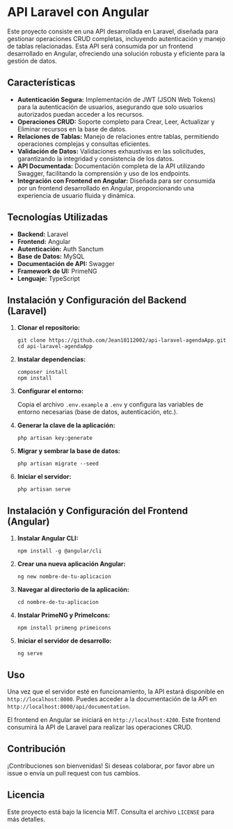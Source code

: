 <h1>API Laravel con Angular</h1>

<p>Este proyecto consiste en una API desarrollada en Laravel, diseñada para gestionar operaciones CRUD completas, incluyendo autenticación y manejo de tablas relacionadas. Esta API será consumida por un frontend desarrollado en Angular, ofreciendo una solución robusta y eficiente para la gestión de datos.</p>

<h2>Características</h2>
<ul>
    <li><strong>Autenticación Segura:</strong> Implementación de JWT (JSON Web Tokens) para la autenticación de usuarios, asegurando que solo usuarios autorizados puedan acceder a los recursos.</li>
    <li><strong>Operaciones CRUD:</strong> Soporte completo para Crear, Leer, Actualizar y Eliminar recursos en la base de datos.</li>
    <li><strong>Relaciones de Tablas:</strong> Manejo de relaciones entre tablas, permitiendo operaciones complejas y consultas eficientes.</li>
    <li><strong>Validación de Datos:</strong> Validaciones exhaustivas en las solicitudes, garantizando la integridad y consistencia de los datos.</li>
    <li><strong>API Documentada:</strong> Documentación completa de la API utilizando Swagger, facilitando la comprensión y uso de los endpoints.</li>
    <li><strong>Integración con Frontend en Angular:</strong> Diseñada para ser consumida por un frontend desarrollado en Angular, proporcionando una experiencia de usuario fluida y dinámica.</li>
</ul>

<h2>Tecnologías Utilizadas</h2>
<ul>
    <li><strong>Backend:</strong> Laravel</li>
    <li><strong>Frontend:</strong> Angular</li>
    <li><strong>Autenticación:</strong> Auth Sanctum</li>
    <li><strong>Base de Datos:</strong> MySQL</li>
    <li><strong>Documentación de API:</strong> Swagger</li>
    <li><strong>Framework de UI:</strong> PrimeNG</li>
    <li><strong>Lenguaje:</strong> TypeScript</li>
</ul>

<h2>Instalación y Configuración del Backend (Laravel)</h2>
<ol>
    <li><strong>Clonar el repositorio:</strong>
        <pre><code>git clone https://github.com/Jean10112002/api-laravel-agendaApp.git
cd api-laravel-agendaApp</code></pre>
    </li>
    <li><strong>Instalar dependencias:</strong>
        <pre><code>composer install
npm install</code></pre>
    </li>
    <li><strong>Configurar el entorno:</strong>
        <p>Copia el archivo <code>.env.example</code> a <code>.env</code> y configura las variables de entorno necesarias (base de datos, autenticación, etc.).</p>
    </li>
    <li><strong>Generar la clave de la aplicación:</strong>
        <pre><code>php artisan key:generate</code></pre>
    </li>
    <li><strong>Migrar y sembrar la base de datos:</strong>
        <pre><code>php artisan migrate --seed</code></pre>
    </li>
    <li><strong>Iniciar el servidor:</strong>
        <pre><code>php artisan serve</code></pre>
    </li>
</ol>

<h2>Instalación y Configuración del Frontend (Angular)</h2>
<ol>
    <li><strong>Instalar Angular CLI:</strong>
        <pre><code>npm install -g @angular/cli</code></pre>
    </li>
    <li><strong>Crear una nueva aplicación Angular:</strong>
        <pre><code>ng new nombre-de-tu-aplicacion</code></pre>
    </li>
    <li><strong>Navegar al directorio de la aplicación:</strong>
        <pre><code>cd nombre-de-tu-aplicacion</code></pre>
    </li>
    <li><strong>Instalar PrimeNG y PrimeIcons:</strong>
        <pre><code>npm install primeng primeicons</code></pre>
    </li>
    <li><strong>Iniciar el servidor de desarrollo:</strong>
        <pre><code>ng serve</code></pre>
    </li>
</ol>

<h2>Uso</h2>
<p>Una vez que el servidor esté en funcionamiento, la API estará disponible en <code>http://localhost:8000</code>. Puedes acceder a la documentación de la API en <code>http://localhost:8000/api/documentation</code>.</p>
<p>El frontend en Angular se iniciará en <code>http://localhost:4200</code>. Este frontend consumirá la API de Laravel para realizar las operaciones CRUD.</p>

<h2>Contribución</h2>
<p>¡Contribuciones son bienvenidas! Si deseas colaborar, por favor abre un issue o envía un pull request con tus cambios.</p>

<h2>Licencia</h2>
<p>Este proyecto está bajo la licencia MIT. Consulta el archivo <code>LICENSE</code> para más detalles.</p>



